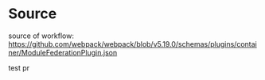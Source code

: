 # Source 
source of workflow: https://github.com/webpack/webpack/blob/v5.19.0/schemas/plugins/container/ModuleFederationPlugin.json

test pr
